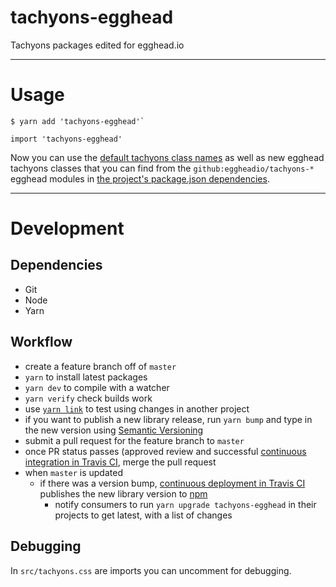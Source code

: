 # tachyons-egghead

Tachyons packages edited for egghead.io

---

# Usage

```
$ yarn add 'tachyons-egghead'`
```

```
import 'tachyons-egghead'
```

Now you can use the [default tachyons class names](http://tachyons.io/docs/table-of-styles) as well as new egghead tachyons classes that you can find from the `github:eggheadio/tachyons-*` egghead modules in [the project's package.json dependencies](https://github.com/eggheadio/tachyons-egghead/blob/master/package.json).

---

# Development

## Dependencies

- Git
- Node
- Yarn

## Workflow

- create a feature branch off of `master`
- `yarn` to install latest packages
- `yarn dev` to compile with a watcher
- `yarn verify` check builds work
- use [`yarn link`](https://yarnpkg.com/lang/en/docs/cli/link/) to test using changes in another project
- if you want to publish a new library release, run `yarn bump` and type in the new version using [Semantic Versioning](http://semver.org/)
- submit a pull request for the feature branch to `master`
- once PR status passes (approved review and successful [continuous integration in Travis CI](https://travis-ci.org/eggheadio/tachyons-egghead), merge the pull request
- when `master` is updated
  - if there was a version bump, [continuous deployment in Travis CI](https://travis-ci.org/eggheadio/tachyons-egghead) publishes the new library version to [npm](https://www.npmjs.com/package/tachyons-egghead)
    - notify consumers to run `yarn upgrade tachyons-egghead` in their projects to get latest, with a list of changes

## Debugging

In `src/tachyons.css` are imports you can uncomment for debugging.
